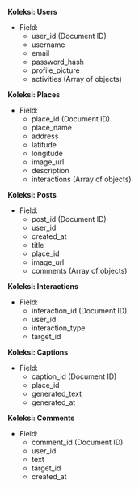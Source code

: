 **Koleksi: Users**

- Field:
  - user_id (Document ID)
  - username
  - email
  - password_hash
  - profile_picture
  - activities (Array of objects)

**Koleksi: Places**

- Field:
  - place_id (Document ID)
  - place_name
  - address
  - latitude
  - longitude
  - image_url
  - description
  - interactions (Array of objects)

**Koleksi: Posts**

- Field:
  - post_id (Document ID)
  - user_id
  - created_at
  - title
  - place_id
  - image_url
  - comments (Array of objects)

**Koleksi: Interactions**

- Field:
  - interaction_id (Document ID)
  - user_id
  - interaction_type
  - target_id

**Koleksi: Captions**

- Field:
  - caption_id (Document ID)
  - place_id
  - generated_text
  - generated_at

**Koleksi: Comments**

- Field:
  - comment_id (Document ID)
  - user_id
  - text
  - target_id
  - created_at
